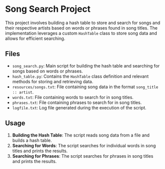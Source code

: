 # Song Search Project

This project involves building a hash table to store and search for songs and their respective artists based on words or phrases found in song titles. The implementation leverages a custom `HashTable` class to store song data and allows for efficient searching.

## Files

- `song_search.py`: Main script for building the hash table and searching for songs based on words or phrases.
- `hash_table.py`: Contains the `HashTable` class definition and relevant methods for storing and retrieving data.
- `resources/songs.txt`: File containing song data in the format `song_title :: artist`.
- `words.txt`: File containing words to search for in song titles.
- `phrases.txt`: File containing phrases to search for in song titles.
- `logfile.txt`: Log file generated during the execution of the script.

## Usage

1. **Building the Hash Table**: The script reads song data from a file and builds a hash table.
2. **Searching for Words**: The script searches for individual words in song titles and prints the results.
3. **Searching for Phrases**: The script searches for phrases in song titles and prints the results.
